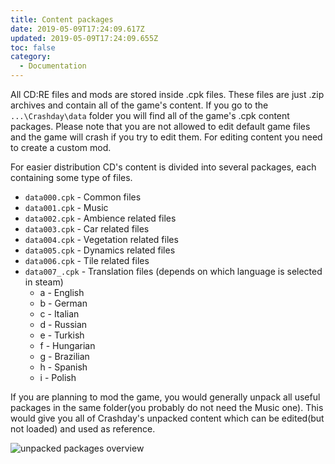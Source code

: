 ```yaml
---
title: Content packages
date: 2019-05-09T17:24:09.617Z
updated: 2019-05-09T17:24:09.655Z
toc: false
category:
  - Documentation
---
```

All CD:RE files and mods are stored inside .cpk files. These files are just .zip archives and contain all of the game's content. If you go to the `...\Crashday\data` folder you will find all of the game's .cpk content packages. Please note that you are not allowed to edit default game files and the game will crash if you try to edit them. For editing content you need to create a custom mod.

For easier distribution CD's content is divided into several packages, each containing some type of files.

* `data000.cpk` - Common files
* `data001.cpk` - Music
* `data002.cpk` - Ambience related files
* `data003.cpk` - Car related files
* `data004.cpk` - Vegetation related files
* `data005.cpk` - Dynamics related files
* `data006.cpk` - Tile related files
* `data007_.cpk` - Translation files (depends on which language is selected in steam)
  * a - English
  * b - German
  * c - Italian
  * d - Russian
  * e - Turkish
  * f - Hungarian
  * g - Brazilian
  * h - Spanish
  * i - Polish

If you are planning to mod the game, you would generally unpack all useful packages in the same folder(you probably do not need the Music one). This would give you all of Crashday's unpacked content which can be edited(but not loaded) and used as reference.

![unpacked packages overview](/media/folders_overview.png "unpacked packages overview")
